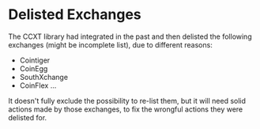 # Delisted Exchanges

The CCXT library had integrated in the past and then delisted the following exchanges (might be incomplete list), due to different reasons:

- Cointiger
- CoinEgg
- SouthXchange
- CoinFlex
...

It doesn't fully exclude the possibility to re-list them, but it will need solid actions made by those exchanges, to fix the wrongful actions they were delisted for.
